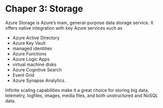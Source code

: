 # Chaper 3: Storage

Azure Storage is Azure’s main, general-purpose data storage service. 
It offers native integration with key Azure services such as 
- Azure Active Directory
- Azure Key Vault
- managed identities
- Azure Functions
- Azure Logic Apps
- virtual machine disks
- Azure Cognitive Search
- Event Grid
- Azure Synapse Analytics.  

Infinite scaling capabilities make it a great choice for 
storing big data, telemetry, logfiles, images, media files, 
and both unstructured and NoSQL data.

